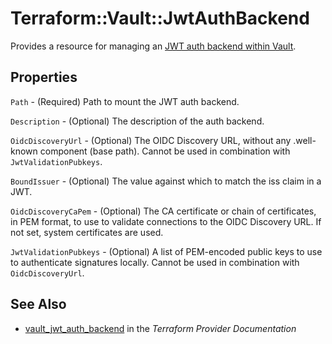 # Terraform::Vault::JwtAuthBackend

Provides a resource for managing an
[JWT auth backend within Vault](https://www.vaultproject.io/docs/auth/jwt.html).

## Properties

`Path` - (Required) Path to mount the JWT auth backend.

`Description` - (Optional) The description of the auth backend.

`OidcDiscoveryUrl` - (Optional) The OIDC Discovery URL, without any .well-known component (base path). Cannot be used in combination with `JwtValidationPubkeys`.

`BoundIssuer` - (Optional) The value against which to match the iss claim in a JWT.

`OidcDiscoveryCaPem` - (Optional) The CA certificate or chain of certificates, in PEM format, to use to validate connections to the OIDC Discovery URL. If not set, system certificates are used.

`JwtValidationPubkeys` - (Optional) A list of PEM-encoded public keys to use to authenticate signatures locally. Cannot be used in combination with `OidcDiscoveryUrl`.


## See Also

* [vault_jwt_auth_backend](https://www.terraform.io/docs/providers/vault/r/jwt_auth_backend.html) in the _Terraform Provider Documentation_